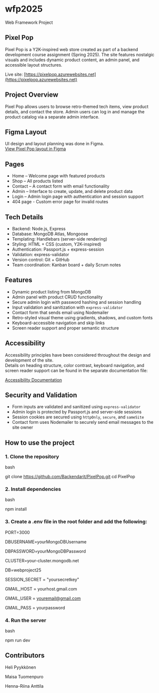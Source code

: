 # wfp2025
Web Framework Project

## Pixel Pop

Pixel Pop is a Y2K-inspired web store created as part of a backend development course assignment (Spring 2025). The site features nostalgic visuals and includes dynamic product content, an admin panel, and accessible layout structures.

Live site: [https://pixelpop.azurewebsites.net](https://pixelpop.azurewebsites.net)

## Project Overview

Pixel Pop allows users to browse retro-themed tech items, view product details, and contact the store. Admin users can log in and manage the product catalog via a separate admin interface.

## Figma Layout

UI design and layout planning was done in Figma.  
[View Pixel Pop layout in Figma](https://www.figma.com/design/69GRyqOIXY44lL3cc8al9n/B%C3%A4ckenderit?node-id=0-1)

## Pages

- Home – Welcome page with featured products
- Shop – All products listed
- Contact – A contact form with email functionality
- Admin – Interface to create, update, and delete product data
- Login – Admin login page with authentication and session support
- 404 page - Custom error page for invalid routes

## Tech Details

- Backend: Node.js, Express
- Database: MongoDB Atlas, Mongoose
- Templating: Handlebars (server-side rendering)
- Styling: HTML + CSS (custom, Y2K-inspired)
- Authentication: Passport.js + express-session
- Validation: express-validator
- Version control: Git + GitHub
- Team coordination: Kanban board + daily Scrum notes

## Features

- Dynamic product listing from MongoDB
- Admin panel with product CRUD functionality
- Secure admin login with password hashing and session handling
- Input validation and sanitization with `express-validator`
- Contact form that sends email using Nodemailer
- Retro-styled visual theme using gradients, shadows, and custom fonts
- Keyboard-accessible navigation and skip links
- Screen reader support and proper semantic structure

## Accessibility

Accessibility principles have been considered throughout the design and development of the site.  
Details on heading structure, color contrast, keyboard navigation, and screen reader support can be found in the separate documentation file:

[Accessibility Documentation](./accessibility.md)


## Security and Validation

- Form inputs are validated and sanitized using `express-validator`
- Admin login is protected by Passport.js and server-side sessions
- Session cookies are secured using `httpOnly`, `secure`, and `sameSite`
- Contact form uses Nodemailer to securely send email messages to the site owner

## How to use the project


### 1. Clone the repository

bash

git clone https://github.com/Backendarit/PixelPop.git
cd PixelPop

### 2. Install dependencies

bash

npm install

### 3. Create a .env file in the root folder and add the following:

PORT=3000

DBUSERNAME=yourMongoDBUsername

DBPASSWORD=yourMongoDBPassword

CLUSTER=your-cluster.mongodb.net

DB=webproject25

SESSION_SECRET = "yoursecretkey"

GMAIL_HOST = yourhost.gmail.com

GMAIL_USER = youremail@gmail.com

GMAIL_PASS = yourpassword

### 4. Run the server

bash

npm run dev

## Contributors

Heli Pyykkönen

Maisa Tuomenpuro 

Henna-Riina Anttila 
